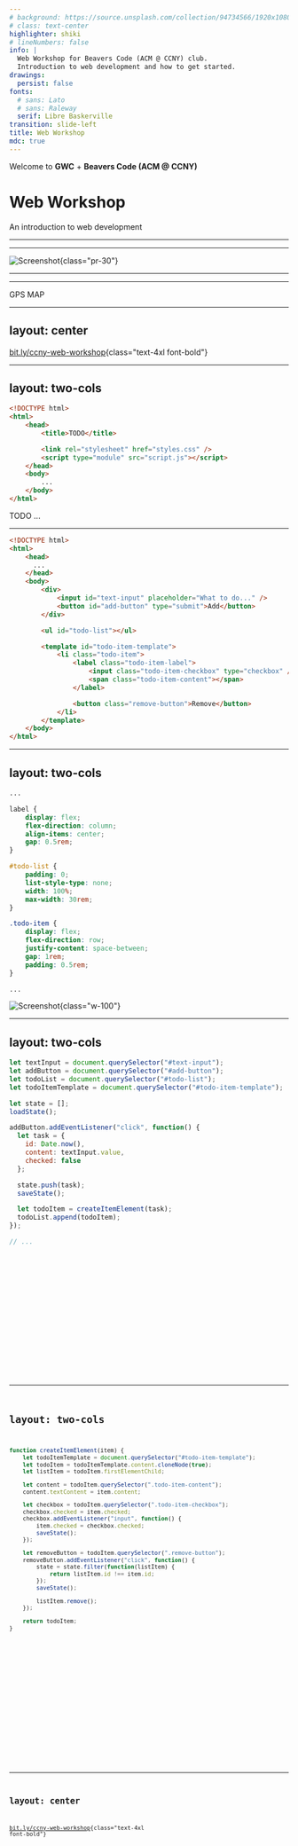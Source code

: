 ```yaml
---
# background: https://source.unsplash.com/collection/94734566/1920x1080
# class: text-center
highlighter: shiki
# lineNumbers: false
info: |
  Web Workshop for Beavers Code (ACM @ CCNY) club.
  Introduction to web development and how to get started.
drawings:
  persist: false
fonts:
  # sans: Lato
  # sans: Raleway
  serif: Libre Baskerville
transition: slide-left
title: Web Workshop
mdc: true
---
```


Welcome to **GWC** + **Beavers Code (ACM @ CCNY)**

# Web Workshop

An introduction to web development

<!--
  My name is Lemuel, I am also a student here, and I'm here to teach you about web development.
 -->


---
---

<div class="flex items-center justify-between">

  ![Screenshot](/screenshot.png){class="pr-30"}

  <box v-click class="grid text-6xl grid-cols-2 border-purple bg-purple bg-opacity-20 my-20 mx-auto">
    <logos-html-5 :class="['rotate-20', { 'animate-zoom-in-left': $clicks > 0 }]" />
    <logos-css-3 :class="['rotate--15', { 'animate-zoom-in-right': $clicks > 0 }]" />
    <logos-javascript :class="['rotate--20 [grid-column:1/-1]', { 'animate-zoom-in-up': $clicks > 0 }]" />
  </box>
</div>

<!--
  We'll be making a TODO app, a website that lets you add, remove, and complete tasks that you have to do._**[>]**_

  We'll be using HTML, CSS, and JavaScript to build it, with a template that I've set up. And I'll show you how to use it in a bit.
  Having three whole languages to learn for one website is a bit much, but it's not as complicateas it sounds.
 -->

---
---

<game-icons-grab
  v-click="1"
  :class="[
    'absolute', 'top-15', 'left-15', 'text-9xl', 'text-[#9394d2]',
    { 'animate-tada': $clicks > 0, 'opacity-20': $clicks > 2 }
  ]"
/>
<arrow v-click="2" x1="375" y1="300" x2="600" y2="300" width="5" />

<div
  v-click="1"
  :class="[
    'flex', 'justify-around', 'text-6xl', 'absolute' ,'w-full' ,'top-30', 'left-0', 'transition-opacity',
    { 'opacity-20': $clicks > 2 }
  ]"
>
  <box class="grid grid-cols-2 border-purple bg-purple bg-opacity-20">
    <logos-vue class="rotate-20" />
    <logos-react class="rotate-15" />
    <logos-solidjs-icon class="rotate--20" />
    <logos-angular-icon class="rotate--15" />
  </box>

  <box v-click="2" class="grid grid-cols-2 border-purple bg-purple bg-opacity-20">
    <logos-html-5 class="rotate-20" />
    <logos-css-3 class=" rotate--15" />
    <logos-javascript class="rotate--20 [grid-column:1/-1]" />
  </box>
</div>

<div v-click="3" class="flex justify-around text-8xl absolute w-full top-60 left-0">
  <box class="flex flex-col border-blue bg-blue bg-opacity-20">
    <icon-park-gps class="rotate--20" />
    <span class="text-2xl">GPS</span>
  </box>

  <box class="flex flex-col border-blue bg-blue bg-opacity-20">
    <icon-park-map-draw class="rotate-20" />
    <span class="text-2xl">MAP</span>
  </box>
</div>


<!--
  There are actually a lot of different ways to build websites, and a lot of different tools to use.

  Most of "Big Tech" and all the companies you know are using _**[>]**_"frameworks and libraries"
  to build their websites, that makes some of the more complicated stuff easier to do.

  This includes using *other* languages or just someone else's code to build your website.
  But the thing about developing on the web, is whatever they use all will eventually get _**[>]**_converted into HTML, CSS, and JavaScript.

  It's like using a _**[>]**_GPS instead of a traditional map, and it can a good thing because it lets you focus on more important things.
  But sometimes, you need to know how to use a map. In case the GPS fails to tell you how to get somewhere very specific.

  In case the analogy didn't stick, we're learning HTML, CSS, and JavaScript so you can better understand general concepts in web development.

  Oh, but first, a poll.

  - How many of you have no experience in web development?
  - How many of you have some experience in web development?
  - Beginner, Intermediate, Advanced?
 -->

---
layout: center
---

[bit.ly/ccny-web-workshop](https://bit.ly/ccny-web-workshop){class="text-4xl font-bold"}

<!--
  I've set up a template to use that has basic the functions for adding, removing, and completing tasks.

  [WAIT]

  I'll be explaining the how the existing code works, but I want you to style the your version of the website
  yourself, and decide with me what new features we should add later on, and how we should implement them.

  [WAIT]

  Im going to go through a lot of the code, but only be explaining the details that are important now.
  Feel free to ask questions at literally any time, but we should have some time at the end for questions.
 -->

---
layout: two-cols
---

```html {all|2|12|3|8|9|11|all|6|7|4|all}{lines: true}
<!DOCTYPE html>
<html>
    <head>
        <title>TODO</title>

        <link rel="stylesheet" href="styles.css" />
        <script type="module" src="script.js"></script>
    </head>
    <body>
        ...
    </body>
</html>
```

<tag v-click name="html" class="w-sm">
  <tag name="head">
    <tag name="title">TODO</tag>
    <tag name="link" />
    <tag name="script" />
  </tag>
  <tag name="body">...</tag>
</tag>

<!--
  This is part of the template `index.html` file that you should be starting with.

  Except for the `...` part, that's just me cutting out the rest.

  HTML is used to write the structure of the website, and it's made up of "tags".

  Tags are used to structure content, they have a start and end tag, and can have attributes. Tag can also have other tags inside them... but not all.

  You can see the start and end tags for the `html`_**[> TIMES THREE]**_, `head`_**[> TIMES THREE]**_, and `body`_**[> TIMES THREE]**_ tags.

  There are *self*-closing tags, like the _**[>]**_`link` tag, which is used to *link* to an outside file, in this case, our `styles.css`.
  The _**[>]**_`script` tag specifically to load JavaScript, in this case, our `script.js` file.

  There's also the _**[>]**_`title` tag is used to set the title of the website, which is what you see in the tab of your browser.

  _**[>]**_

  The `rel=`, `href=`, `type=`, and `src=` are all attributes, and are used to attribute additional information about the tag.

  Tags have a parent-child relationship, and in this case, the `head` tag is the parent of the children: `title`, `link`, and `script`.

  Yes, they're all single parents, that's just the terminology for it.
 -->

---

```html {3-5|6-24|7,10|8|9|12|14,23|15,22|16,19|17|18|21|all|15-22}{lines: true}
<!DOCTYPE html>
<html>
    <head>
      ...
    </head>
    <body>
        <div>
            <input id="text-input" placeholder="What to do..." />
            <button id="add-button" type="submit">Add</button>
        </div>

        <ul id="todo-list"></ul>

        <template id="todo-item-template">
            <li class="todo-item">
                <label class="todo-item-label">
                    <input class="todo-item-checkbox" type="checkbox" />
                    <span class="todo-item-content"></span>
                </label>

                <button class="remove-button">Remove</button>
            </li>
        </template>
    </body>
</html>
```

<!--
  So all the stuff in the `head` tag is not actually **visible** on the website, but instead provides information *about* the website, like the title, and links to other files.

  The _**[>]**_`body` tag is where all the REAL content of the website goes. So, here's the rundown:

  - The _**[>]**_`div` tag is used to group other tags together. Here it's used to group the input and button.
  - The _**[>]**_`input` tag here is used to get written text from the user.
  - The _**[>]**_`button` tag is a button. You can click it.
  - The _**[>]**_`ul` tag is for unordered lists, it's empty for now, but we'll use it to store our tasks.
  - The _**[>]**_`template` tag is not visible on the website, it's used to store tag information that we can make copies of later.
  - The _**[>]**_`li` tag is for list items.
  - The _**[>]**_`label` tag is used to create a label for `input` tag with text.
  - The _**[>]**_`input` tag here is also used to create a checkbox, the `input` tag is used for a lot of things.
  - The _**[>]**_`span` tag is just used to structure text. It's empty, but you'll see why later.
  - _**[>]**_Another button.

  It's a lot of tags, but most of them are just for semantics which are important for
  accessibility, search engines, and not getting yelled at by your coworkers for only using `div` all the time.

  You can see that all tags here either have an `id` or `class` *attribute*.

  The `id` attribute is used to identify one specific tag, that is unique. No more than one tag can have the same id.
  The `class` attribute is used to categorize tags, meaning and multiple tags can have the same class.

  The only tags using classes are the tags inside the _**[>]**_`template` tag, and that's because we'll be making copies of them later, so, there *would* be multiple of them.

  `id` and `class` attributes are used for *query selectors* (that's our word of the day), which are used in both CSS and JavaScript to select one or more tag from our HTML.
  -->

---
layout: two-cols
---

```css {15-34|15,20|22,27|29,35|15-35}{lines: true, startLine: 13}
...

label {
    display: flex;
    flex-direction: column;
    align-items: center;
    gap: 0.5rem;
}

#todo-list {
    padding: 0;
    list-style-type: none;
    width: 100%;
    max-width: 30rem;
}

.todo-item {
    display: flex;
    flex-direction: row;
    justify-content: space-between;
    gap: 1rem;
    padding: 0.5rem;
}

...
```

<v-after>

  ![Screenshot](/inspect.png){class="w-100"}

</v-after>

<!--
  This is some of the CSS that's in the `styles.css` file.

  CSS is used to style the website. It looks *very* different from HTML, but it's not that hard to understand.

  We start with a query selector, and then add *properties* to change the look of the tags that are selected.

  Here, we have three kinds of query selectors being used, the tag selector, the id selector, and the class selector.

  The _**[>]**_tag selector is used to select all tags of a certain type, and here it's used to select all `label` tags.

  The _**[>]**_id selector, starts with a `#`, and used to select the one and only one tag with the id `todo-list`.
  In this case, it's used to select the `ul` tag.

  The _**[>]**_class selector, starts with a `.`, and is used to select all tags with the class `todo-item`.
  In this case, it's used to select all our `li` tags with the class `todo-item`.

  _**[>]**_

  This image is a screenshot of a browser's developer tools. I can inspect the website, and see all kinds of information about it.
  This is a more styled version of the website that you're using, but it's technically the same HTML right now.

  Here I've selected `li.todo-item`, which is the `li` tag with the class `todo-item`.
  Don't mind that it's inside the `ul`, but do mind that how `ul` has the `todo-list` id, and shown with the `ul#todo-list`.

  I won't go into details about the CSS properties *yet*, as we'll worry about how the website works first, then we can make it look nice.
 -->

---
layout: two-cols
---

```js {1-4|2,9,21|2,9-21|6|1-2,6,9-14,21|1-2,6,9-17,21|1-2,6-7,9-17,21|1-2,6-7,9-20,21}{lines: true}
let textInput = document.querySelector("#text-input");
let addButton = document.querySelector("#add-button");
let todoList = document.querySelector("#todo-list");
let todoItemTemplate = document.querySelector("#todo-item-template");

let state = [];
loadState();

addButton.addEventListener("click", function() {
  let task = {
    id: Date.now(),
    content: textInput.value,
    checked: false
  };

  state.push(task);
  saveState();

  let todoItem = createItemElement(task);
  todoList.append(todoItem);
});

// ...
```

<div class="flex flex-col gap-2 items-center">
  <div v-click="3" :class="['flex', 'flex-col', 'gap-4', 'items-center', { 'opacity-50': $clicks > 6 }]">
    <pre><code
      v-html="'state = ' + (
        $clicks < 5 ? '[\n\t...\n]' : `[\n\t{\n\t\tid: ${Date.now()},\n\t\tcontent: ...,\n\t\tchecked: false\n\t}\n]
      `)"
    /></pre>
  </div>

  <div :class="['flex', 'flex-col', 'gap-4', 'items-center', { 'opacity-50': $clicks > 2 && $clicks < 7 }]">
    <prompt v-click="1" :add-class="{ 'animate-heart-beat': $clicks > 0 }" />
    <task v-click="2" />
    <task v-click="7" />
  </div>
</div>

<!--
  This is some of the JavaScript that's in the `script.js` file.

  The first four lines are using the same query selectors to get the tags we want from our HTML to use in JavaScript.
  `#text-input` to get our input tag with id `text-input`, `#add-button` to get our button tag with id `add-button`, and so on.

  Using our `addButton`, we add an *event listener* to the button, just meaning that when it's clicked, some function runs.
  This function, in the end, adds a new task to our state, and then adds it to our website.

  "State" in programming just means the current condition of something, nothing but terminology.

  Our "state" here is a list. It's a that stores all our tasks, and it's used to keep track of what tasks are added, removed, and completed.
  Each task is some object that has an id, some content, and a 'checked' property.

  The id is used to uniquely identify the task, and uses the `Date.now()` function to set the current time in milliseconds as the id.
  The content is the text of the task, it gets it from our input tag by using the `value` property of the our `textInput` variable.
  The checked property is used to keep track of whether the task is completed or not, and is set to `false` by default.

  After the task is created, it's added to the `state` list, and then saved to the browser's local storage.
  So, if you refresh the page, all the tasks and their states are still there.

  In fact, the `loadState` function runs when the website starts, and it's used to load the state from the local storage.

  The `createItemElement` function turns the task object into an HTML element, and then it's added to the `todoList` tag using the `append` function.
  I'm going to be using "element" and "tag" interchangeably from now on.

  Notice, there are two separate things being changed here, the state and the website, and they're updated separately.
 -->


---
layout: two-cols
---

```js {all|27-29|31-32|34-39|41-49|51}{lines: true, startLine: 26}
function createItemElement(item) {
    let todoItemTemplate = document.querySelector("#todo-item-template");
    let todoItem = todoItemTemplate.content.cloneNode(true);
    let listItem = todoItem.firstElementChild;

    let content = todoItem.querySelector(".todo-item-content");
    content.textContent = item.content;

    let checkbox = todoItem.querySelector(".todo-item-checkbox");
    checkbox.checked = item.checked;
    checkbox.addEventListener("input", function() {
        item.checked = checkbox.checked;
        saveState();
    });

    let removeButton = todoItem.querySelector(".remove-button");
    removeButton.addEventListener("click", function() {
        state = state.filter(function(listItem) {
            return listItem.id !== item.id;
        });
        saveState();

        listItem.remove();
    });

    return todoItem;
}
```

<div class="flex flex-col gap-12 items-center">
  <pre v-if="$clicks < 5"><code
    v-html="`item = {\n\tid: ${Date.now()},\n\tcontent: ...,\n\tchecked: false\n}`"
  /></pre>

  <task class="border-dashed border-3 border-purple opacity-50" content-class="invisible" v-if="$clicks < 5" />

  <prompt v-if="$clicks > 4" />
  <task v-if="$clicks > 4" />
  <task v-if="$clicks > 4" />

  <div class="flex flex-col gap-12 items-center">
    <task
      v-click="1"
      :class="{ 'animate-zoom-in-down': $clicks > 0 }"
      :checkbox-class="{ 'animate-shake-y': $clicks > 2 }"
      :content-class="$clicks > 1 ? 'opacity-100' : 'opacity-0'"
      :remove-class="{ 'animate-tada': $clicks > 3 }"
    />
  </div>
</div>

---
layout: center
---

[bit.ly/ccny-web-workshop](https://bit.ly/ccny-web-workshop){class="text-4xl font-bold"}
